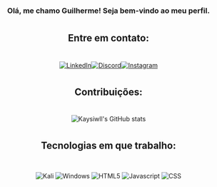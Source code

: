 #
### <center> Olá, me chamo Guilherme! Seja bem-vindo ao meu perfil.
#

## <center> **Entre em contato:**
#

<center>

[![LinkedIn](https://img.shields.io/badge/LinkedIn-000000?style=for-the-badge&logo=linkedin&logoColor=white)](https://www.linkedin.com/in/guilhermedesouzapinto/)[![Discord](https://img.shields.io/badge/Discord-000000?style=for-the-badge&logo=discord&logoColor=white)](https://discord.gg/G4SgFzve)[![Instagram](https://img.shields.io/badge/Instagram-000000?style=for-the-badge&logo=instagram&logoColor=white)](https://www.instagram.com/kaysiwl)

#
## <center> **Contribuições:**
#

<center>

![Kaysiwll's GitHub stats](https://github-readme-stats.vercel.app/api?username=kaysiwll&hide_title=true&show_icons=true&theme=radical&title_color=ffffff&bg_color=000000&text_color=FFFFFF&icon_color=FFFFFF&count_private=true&locale=pt-br)
#

## <center> **Tecnologias em que trabalho:**
##

<div style="display: inline_block"><br/>

<center>
 <img alt="Kali" src="https://img.shields.io/badge/Kali_Linux-000000?style=for-the-badge&logo=kali-linux&logoColor=white"/>
<img alt="Windows" src="https://img.shields.io/badge/Windows-000000?style=for-the-badge&logo=windows&logoColor=white"/>

<img alt="HTML5" src="https://img.shields.io/badge/HTML-000000?style=for-the-badge&logo=html5&logoColor=white"/>
<img alt="Javascript" src="https://img.shields.io/badge/JavaScript-000000?style=for-the-badge&logo=javascript&logoColor=FFFFFF"/>
<img alt="CSS" src="https://img.shields.io/badge/CSS-000000?&style=for-the-badge&logo=css3&logoColor=white" />

</div>

